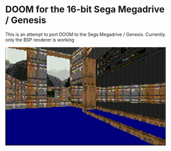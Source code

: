 # DOOM for the 16-bit Sega Megadrive / Genesis
This is an attempt to port DOOM to the Sega Megadrive / Genesis. Currently only the BSP renderer is working

![Capture from emulator with NSTC filter enabled](img/screenshot.png)

